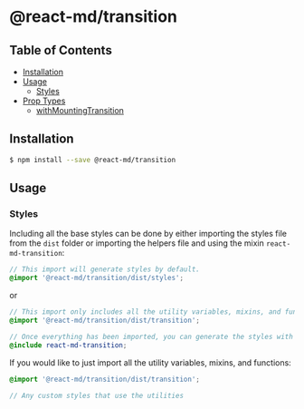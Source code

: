 # @react-md/transition

<!-- TOC_START -->
## Table of Contents
- [Installation](#installation)
- [Usage](#usage)
  * [Styles](#styles)
- [Prop Types](#prop-types)
  * [withMountingTransition](#withmountingtransition)

<!-- TOC_END -->

## Installation
```sh
$ npm install --save @react-md/transition
```

## Usage
### Styles
Including all the base styles can be done by either importing the styles file from the `dist` folder or importing the helpers file and using the mixin `react-md-transition`:

```scss
// This import will generate styles by default.
@import '@react-md/transition/dist/styles';
```

or

```scss
// This import only includes all the utility variables, mixins, and functions.
@import '@react-md/transition/dist/transition';

// Once everything has been imported, you can generate the styles with the following mixin
@include react-md-transition;
```

If you would like to just import all the utility variables, mixins, and functions:
```scss
@import '@react-md/transition/dist/transition';

// Any custom styles that use the utilities
```
